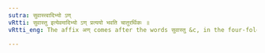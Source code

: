 ```yaml
---
sutra: सुवास्त्वादिभ्यो ऽण्
vRtti: सुवास्तु इत्येवमादिभ्यो ऽण् प्रत्ययो भवति चातुरर्थिकः ॥
vRtti_eng: The affix अण् comes after the words सुवास्तु &c, in the four-fold sense.

---
```

